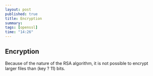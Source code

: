 ```yaml
---
layout: post
published: true
title: Encryption
summary:
tags: [openssl]
time: "14:26"
---
```


## Encryption

Because of the nature of the RSA algorithm, it is not possible to encrypt larger files than (key ? 11) bits.
